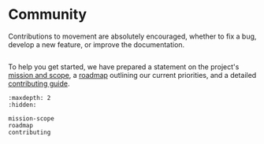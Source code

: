 # Community

Contributions to movement are absolutely encouraged, whether to fix a bug,
develop a new feature, or improve the documentation.

```{include} ../snippets/join-the-movement.md
```
To help you get started, we have prepared a statement on the project's [mission and scope](target-mission),
a [roadmap](target-roadmap) outlining our current priorities, and a detailed [contributing guide](target-contributing).

```{toctree}
:maxdepth: 2
:hidden:

mission-scope
roadmap
contributing
```
